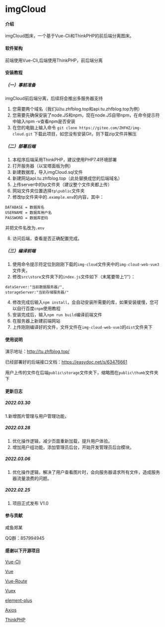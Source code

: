 # imgCloud

#### 介绍
imgCloud图床，一个基于Vue-Cli和ThinkPHP的前后端分离图床。

#### 软件架构
前端使用Vue-Cli,后端使用ThinkPHP，前后端分离


#### 安装教程
##### （一）事前准备
imgCloud前后端分离，后续将会推出多服务器支持
1. 您需要两个域名（我们以tu.zhfblog.top和api.tu.zhfblog.top为例）
2. 您需要先确保安装了node.JS和npm，现在node.JS自带npm，在命令提示符中输入npm -v查看npm是否安装
3. 在您的电脑上输入命令 `git clone https://gitee.com/ZHFHZ/img-cloud.git` 下载此项目，如您没有安装Git，则下载zip文件并解压
##### （二）部署后端
1. 本程序后端采用ThinkPHP，建议使用PHP7.4环境部署
2. 打开服务器（以宝塔面板为例）
3. 新建数据库，导入imgCloud.sql文件
4. 新建网站api.tu.zhfblog.top（此处替换成您的后端域名）
5. 上传server中的tp文件夹（建议整个文件夹都上传）
6. 网站文件夹位置选择`tp\public`文件夹
7. 修改tp文件夹中的`.example.env`的内容，其中：
```
DATABASE = 数据库名
USERNAME = 数据库用户名
PASSWORD = 数据库密码
```
并把文件名改为`.env`

8. 访问后端，查看是否正确配置完成。

##### （三）编译前端
1. 使用命令提示符定位到刚刚下载的`img-cloud`文件夹中的`img-cloud-web-vue3`文件夹，
3. 修改`src\store`文件夹下的`index.js`文件如下（末尾要带上”/“）：
```
dataServer:"当前数据服务器/", 
storageServer:"当前存储服务器/"
```
4. 修改完成后输入`npm install`，会自动安装所需要的库，如果安装缓慢，您可以自行百度`cnpm`使用教程
5. 安装完成后，输入`npm run build`编译前端文件
6. 在服务器上新建前端网站
7. 上传刚刚编译好的文件，文件文件在`img-cloud-web-vue3`的`dist`文件夹下


#### 使用说明
演示地址：http://tu.zhfblog.top/

已经部署好的后端接口文档：https://easydoc.net/s/63476661

用户上传的文件在后端`public\storage`文件夹下，缩略图在`public\thumb`文件夹下

#### 更新日志
##### 2022.03.30
1.新增图片管理与用户管理功能，

##### 2022.03.28
1. 优化操作逻辑，减少页面重新加载，提升用户体验。
2. 增加用户组功能，添加管理员后台，开始开发管理员后台模块。

##### 2022.03.06
1. 优化操作逻辑，解决了用户查看图片时，会向服务器请求所有文件，造成服务器流量浪费的问题。

##### 2022.02.25
1. 项目正式发布 V1.0
#### 参与贡献
咸鱼郑某

QQ群：857994945


#### 感谢以下开源项目

[Vue-Cli](https://cli.vuejs.org/zh/)

[Vue](https://cn.vuejs.org/)

[Vue-Route](https://router.vuejs.org/zh/)

[Vuex](https://vuex.vuejs.org/zh/index.html)

[element-plus](https://element-plus.gitee.io/zh-CN/)

[Axios](https://www.axios-http.cn/)

[ThinkPHP](https://www.thinkphp.cn/)


